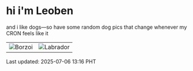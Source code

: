 # hi i'm Leoben

and i like dogs—so have some random dog pics that change whenever my CRON feels like it

|  |  |
|--------|----------|
| ![Borzoi](https://random-dog-vercel.vercel.app/api/random-borzoi?v=1751779009) | ![Labrador](https://random-dog-vercel.vercel.app/api/random-labrador?v=1751779009) |

Last updated: 2025-07-06 13:16 PHT
